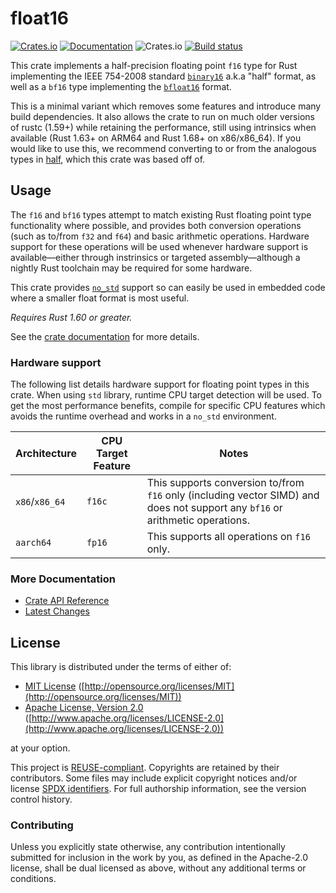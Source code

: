 # float16

[![Crates.io](https://img.shields.io/crates/v/float16.svg)](https://crates.io/crates/float16/) [![Documentation](https://docs.rs/float16/badge.svg)](https://docs.rs/float16/) ![Crates.io](https://img.shields.io/crates/l/half) [![Build status](https://github.com/Alexhuszagh/float16/actions/workflows/rust.yml/badge.svg?branch=main&event=push)](https://github.com/Alexhuszagh/float16/actions/workflows/rust.yml)

This crate implements a half-precision floating point `f16` type for Rust implementing the IEEE 754-2008 standard [`binary16`](https://en.wikipedia.org/wiki/Half-precision_floating-point_format) a.k.a "half" format, as well as a `bf16` type implementing the [`bfloat16`](https://en.wikipedia.org/wiki/Bfloat16_floating-point_format) format.

This is a minimal variant which removes some features and introduce many build dependencies. It also allows the crate to run on much older versions of rustc (1.59+) while retaining the performance, still using intrinsics when available (Rust 1.63+ on ARM64 and Rust 1.68+ on x86/x86_64). If you would like to use this, we recommend converting to or from the analogous types in [half](https://crates.io/crates/half), which this crate was based off of.

## Usage

The `f16` and `bf16` types attempt to match existing Rust floating point type functionality where possible, and provides both conversion operations (such as to/from `f32` and `f64`) and basic arithmetic operations. Hardware support for these operations will be used whenever hardware support is available—either through instrinsics or targeted assembly—although a nightly Rust toolchain may be required for some hardware.

This crate provides [`no_std`](https://rust-embedded.github.io/book/intro/no-std.html) support so can easily be used in embedded code where a smaller float format is most useful.

*Requires Rust 1.60 or greater.*

See the [crate documentation](https://docs.rs/float16/) for more details.

### Hardware support

The following list details hardware support for floating point types in this crate. When using `std`
library, runtime CPU target detection will be used. To get the most performance benefits, compile
for specific CPU features which avoids the runtime overhead and works in a `no_std` environment.

| Architecture | CPU Target Feature | Notes |
| ------------ | ------------------ | ----- |
| `x86`/`x86_64` | `f16c` | This supports conversion to/from `f16` only (including vector SIMD) and does not support any `bf16` or arithmetic operations. |
| `aarch64` | `fp16` | This supports all operations on `f16` only. |

### More Documentation

- [Crate API Reference](https://docs.rs/float16/)
- [Latest Changes](CHANGELOG.md)

## License

This library is distributed under the terms of either of:

- [MIT License](LICENSES/MIT.txt) ([http://opensource.org/licenses/MIT](http://opensource.org/licenses/MIT))
- [Apache License, Version 2.0](LICENSES/Apache-2.0.txt) ([http://www.apache.org/licenses/LICENSE-2.0](http://www.apache.org/licenses/LICENSE-2.0))

at your option.

This project is [REUSE-compliant](https://reuse.software/spec/). Copyrights are retained by their contributors. Some files may include explicit copyright notices and/or license [SPDX identifiers](https://spdx.dev/ids/). For full authorship information, see the version control history.

### Contributing

Unless you explicitly state otherwise, any contribution intentionally submitted for inclusion in the work by you, as defined in the Apache-2.0 license, shall be dual licensed as above, without any additional terms or conditions.
